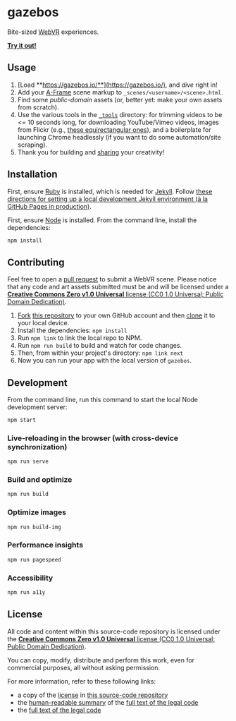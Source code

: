 # gazebos

Bite-sized [WebVR](https://webvr.rocks/) experiences.

**[Try it out!](https://gazebos.io/)**


## Usage

1. [Load **https://gazebos.io/**](https://gazebos.io/), and _dive_ right in!
2. Add your [A-Frame](https://aframe.io/docs/) scene markup to `_scenes/<username>/<scene>.html`.
3. Find some _public-domain_ assets (or, better yet: make your own assets from scratch).
4. Use the various tools in the [`_tools`](_tools) directory: for trimming videos to be <= 10 seconds long, for downloading YouTube/Vimeo videos, images from Flickr (e.g., [these equirectangular ones](https://www.flickr.com/groups/equirectangular/)), and a boilerplate for launching Chrome headlessly (if you want to do some automation/site scraping).
5. Thank you for building and [sharing](#contributing) your creativity!


## Installation

First, ensure [Ruby](https://www.ruby-lang.org/en/documentation/installation/) is installed, which is needed for [Jekyll](https://jekyllrb.com). Follow [these directions for setting up a local development Jekyll environment (à la GitHub Pages in production)](https://help.github.com/articles/setting-up-your-github-pages-site-locally-with-jekyll/).

First, ensure [Node](https://nodejs.org/download/) is installed. From the command line, install the dependencies:

```sh
npm install
```


## Contributing

Feel free to open a [pull request](https://github.com/gazebos/gazebos/pulls) to submit a WebVR scene. Please notice that any code and art assets submitted must be and will be licensed under a [**Creative Commons Zero v1.0 Universal** license (CC0 1.0 Universal; Public Domain Dedication)](LICENSE.md).

1. [Fork](https://help.github.com/articles/fork-a-repo/) [this repository](https://github.com/gazebos/gazebos/fork) to your own GitHub account and then [clone](https://help.github.com/articles/cloning-a-repository/) it to your local device.
2. Install the dependencies: `npm install`
3. Run `npm link` to link the local repo to NPM.
4. Run `npm run build` to build and watch for code changes.
5. Then, from within your project's directory: `npm link next`
6. Now you can run your app with the local version of `gazebos`.


## Development

From the command line, run this command to start the local Node development server:

```sh
npm start
```

### Live-reloading in the browser (with cross-device synchronization)

```sh
npm run serve
```

### Build and optimize

```sh
npm run build
```

### Optimize images

```sh
npm run build-img
```

### Performance insights

```sh
npm run pagespeed
```

### Accessibility

```sh
npm run a11y
```



## License

All code and content within this source-code repository is licensed under the [**Creative Commons Zero v1.0 Universal** license (CC0 1.0 Universal; Public Domain Dedication)](LICENSE.md).

You can copy, modify, distribute and perform this work, even for commercial purposes, all without asking permission.

For more information, refer to these following links:

* a copy of the [license](LICENSE.md) in [this source-code repository](https://github.com/gazebos/gazebos)
* the [human-readable summary](https://creativecommons.org/publicdomain/zero/1.0/) of the [full text of the legal code](https://creativecommons.org/publicdomain/zero/1.0/legalcode)
* the [full text of the legal code](https://creativecommons.org/publicdomain/zero/1.0/legalcode)
